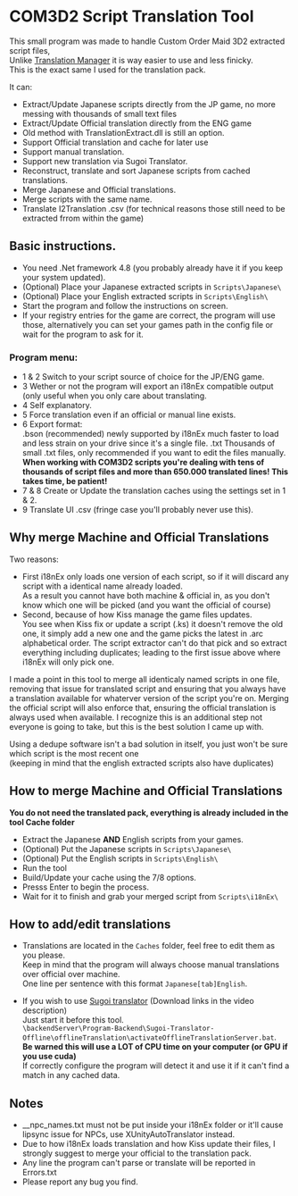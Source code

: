 # COM3D2 Script Translation Tool
This small program was made to handle Custom Order Maid 3D2 extracted script files,  
Unlike [Translation Manager](https://github.com/Pain-Brioche/COM3D2.TranslationManager) it is way easier to use and less finicky.  
This is the exact same I used for the translation pack.

It can:
- Extract/Update Japanese scripts directly from the JP game, no more messing with thousands of small text files
- Extract/Update Official translation directly from the ENG game
- Old method with TranslationExtract.dll is still an option.
- Support Official translation and cache for later use
- Support manual translation.
- Support new translation via Sugoi Translator.
- Reconstruct, translate and sort Japanese scripts from cached translations.
- Merge Japanese and Official translations.
- Merge scripts with the same name.
- Translate I2Translation .csv (for technical reasons those still need to be extracted frrom within the game)


## Basic instructions.

- You need .Net framework 4.8 (you probably already have it if you keep your system updated).
- (Optional) Place your Japanese extracted scripts in ``Scripts\Japanese\``
- (Optional) Place your English extracted scripts in ``Scripts\English\``
- Start the program and follow the instructions on screen.
- If your registry entries for the game are correct, the program will use those, alternatively you can set your games path in the config file or wait for the program to ask for it.

### Program menu:
- 1 & 2 Switch to your script source of choice for the JP/ENG game.
- 3 Wether or not the program will export an i18nEx compatible output (only useful when you only care about translating.
- 4 Self explanatory.
- 5 Force translation even if an official or manual line exists.
- 6 Export format:  
   .bson (recommended) newly supported by i18nEx much faster to load and less strain on your drive since it's a single file.
   .txt Thousands of small .txt files, only recommended if you want to edit the files manually.
  **When working with COM3D2 scripts you're dealing with tens of thousands of script files and more than 650.000 translated lines! This takes time, be patient!**
- 7 & 8 Create or Update the translation caches using the settings set in 1 & 2.
- 9 Translate UI .csv (fringe case you'll probably never use this). 



## Why merge Machine and Official Translations

Two reasons:
- First i18nEx only loads one version of each script, so if it will discard any script with a identical name already loaded.  
As a result you cannot have both machine & official in, as you don't know which one will be picked (and you want the official of course)
- Second, because of how Kiss manage the game files updates.  
You see when Kiss fix or update a script (.ks) it doesn't remove the old one, it simply add a new one and the game picks the latest in .arc alphabetical order.
The script extractor can't do that pick and so extract everything including duplicates; leading to the first issue above where i18nEx will only pick one.

I made a point in this tool to merge all identicaly named scripts in one file, removing that issue for translated script and ensuring that you always have a translation available for whaterver version of the script you're on.
Merging the official script will also enforce that, ensuring the official translation is always used when available.
I recognize this is an additional step not everyone is going to take, but this is the best solution I came up with.

Using a dedupe software isn't a bad solution in itself, you just won't be sure which script is the most recent one  
(keeping in mind that the english extracted scripts also have duplicates)

## How to merge Machine and Official Translations
**You do not need the translated pack, everything is already included in the tool Cache folder**
- Extract the Japanese **AND** English scripts from your games.  
- (Optional) Put the Japanese scripts in ``Scripts\Japanese\``
- (Optional) Put the English scripts in ``Scripts\English\``
- Run the tool
- Build/Update your cache using the 7/8 options.
- Presss Enter to begin the process.
- Wait for it to finish and grab your merged script from ``Scripts\i18nEx\``

## How to add/edit translations

- Translations are located in the ``Caches`` folder, feel free to edit them as you please.  
Keep in mind that the program will always choose manual translations over official over machine.  
One line per sentence with this format ``Japanese[tab]English``.

- If you wish to use [Sugoi translator](https://www.youtube.com/watch?v=r8xFzVbmo7k) (Download links in the video description)  
Just start it before this tool.  
``\backendServer\Program-Backend\Sugoi-Translator-Offline\offlineTranslation\activateOfflineTranslationServer.bat``.  
**Be warned this will use a LOT of CPU time on your computer (or GPU if you use cuda)**  
If correctly configure the program will detect it and use it if it can't find a match in any cached data.

## Notes
- __npc_names.txt must not be put inside your i18nEx folder or it'll cause lipsync issue for NPCs, use XUnityAutoTranslator instead.
- Due to how i18nEx loads translation and how Kiss update their files, I strongly suggest to merge your official to the translation pack.
- Any line the program can't parse or translate will be reported in Errors.txt
- Please report any bug you find.
